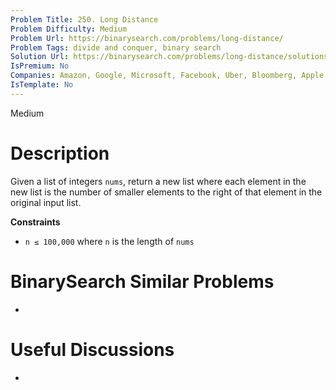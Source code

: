 ```yaml
---
Problem Title: 250. Long Distance
Problem Difficulty: Medium
Problem Url: https://binarysearch.com/problems/long-distance/
Problem Tags: divide and conquer, binary search
Solution Url: https://binarysearch.com/problems/long-distance/solutions/
IsPremium: No
Companies: Amazon, Google, Microsoft, Facebook, Uber, Bloomberg, Apple
IsTemplate: No
---
```


<span style="color: ;">Medium</span>

# Description

Given a list of integers `nums`, return a new list where each element in the new list is the number of smaller elements to the right of that element in the original input list.

**Constraints**
- `n ≤ 100,000` where `n` is the length of `nums`

# BinarySearch Similar Problems

- []()

# Useful Discussions

- []()
